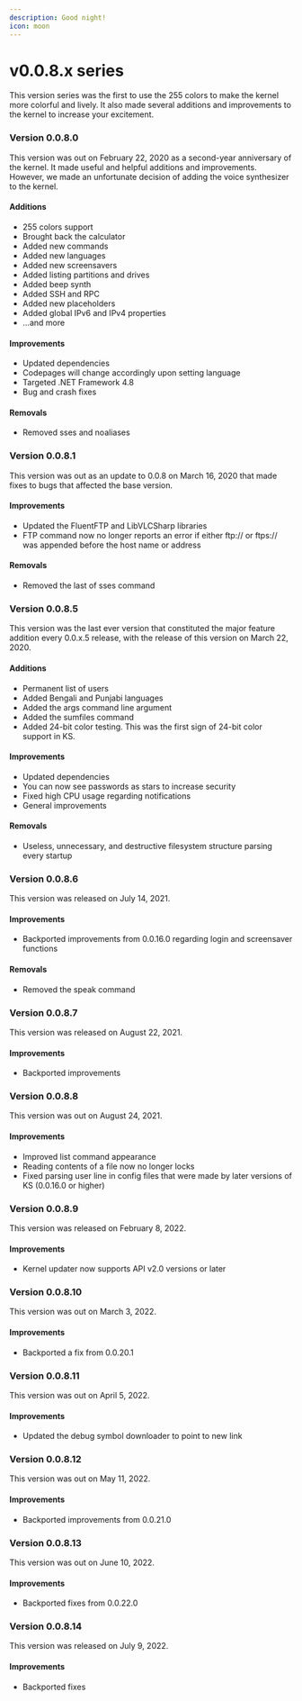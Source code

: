 ```yaml
---
description: Good night!
icon: moon
---
```


# v0.0.8.x series

This version series was the first to use the 255 colors to make the kernel more colorful and lively. It also made several additions and improvements to the kernel to increase your excitement.

### Version 0.0.8.0

This version was out on February 22, 2020 as a second-year anniversary of the kernel. It made useful and helpful additions and improvements. However, we made an unfortunate decision of adding the voice synthesizer to the kernel.

#### Additions

* 255 colors support
* Brought back the calculator
* Added new commands
* Added new languages
* Added new screensavers
* Added listing partitions and drives
* Added beep synth
* Added SSH and RPC
* Added new placeholders
* Added global IPv6 and IPv4 properties
* ...and more

#### Improvements

* Updated dependencies
* Codepages will change accordingly upon setting language
* Targeted .NET Framework 4.8
* Bug and crash fixes

#### Removals

* Removed sses and noaliases

### Version 0.0.8.1

This version was out as an update to 0.0.8 on March 16, 2020 that made fixes to bugs that affected the base version.

#### Improvements

* Updated the FluentFTP and LibVLCSharp libraries
* FTP command now no longer reports an error if either ftp:// or ftps:// was appended before the host name or address

#### Removals

* Removed the last of sses command

### Version 0.0.8.5

This version was the last ever version that constituted the major feature addition every 0.0.x.5 release, with the release of this version on March 22, 2020.

#### Additions

* Permanent list of users
* Added Bengali and Punjabi languages
* Added the args command line argument
* Added the sumfiles command
* Added 24-bit color testing. This was the first sign of 24-bit color support in KS.

#### Improvements

* Updated dependencies
* You can now see passwords as stars to increase security
* Fixed high CPU usage regarding notifications
* General improvements

#### Removals

* Useless, unnecessary, and destructive filesystem structure parsing every startup

### Version 0.0.8.6

This version was released on July 14, 2021.

#### Improvements

* Backported improvements from 0.0.16.0 regarding login and screensaver functions

#### Removals

* Removed the speak command

### Version 0.0.8.7

This version was released on August 22, 2021.

#### Improvements

* Backported improvements

### Version 0.0.8.8

This version was out on August 24, 2021.

#### Improvements

* Improved list command appearance
* Reading contents of a file now no longer locks
* Fixed parsing user line in config files that were made by later versions of KS (0.0.16.0 or higher)

### Version 0.0.8.9

This version was released on February 8, 2022.

#### Improvements

* Kernel updater now supports API v2.0 versions or later

### Version 0.0.8.10

This version was out on March 3, 2022.

#### Improvements

* Backported a fix from 0.0.20.1

### Version 0.0.8.11

This version was out on April 5, 2022.

#### Improvements

* Updated the debug symbol downloader to point to new link

### Version 0.0.8.12

This version was out on May 11, 2022.

#### Improvements

* Backported improvements from 0.0.21.0

### Version 0.0.8.13

This version was out on June 10, 2022.

#### Improvements

* Backported fixes from 0.0.22.0

### Version 0.0.8.14

This version was released on July 9, 2022.

#### Improvements

* Backported fixes
